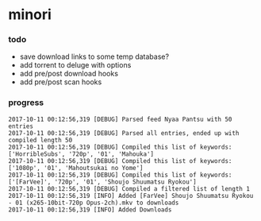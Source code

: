 # minori

### todo
* save download links to some temp database?
* add torrent to deluge with options
* add pre/post download hooks
* add pre/post scan hooks

### progress
``` ./minori.py --download                                                                                                                                                                                       159ms 
2017-10-11 00:12:56,319 [DEBUG] Parsed feed Nyaa Pantsu with 50 entries
2017-10-11 00:12:56,319 [DEBUG] Parsed all entries, ended up with compiled length 50
2017-10-11 00:12:56,319 [DEBUG] Compiled this list of keywords: ['HorribleSubs', '720p', '01', 'Mahouka']
2017-10-11 00:12:56,319 [DEBUG] Compiled this list of keywords: ['1080p', '01', 'Mahoutsukai no Yome']
2017-10-11 00:12:56,319 [DEBUG] Compiled this list of keywords: ['[FarVee]', '720p', '01', 'Shoujo Shuumatsu Ryokou']
2017-10-11 00:12:56,319 [DEBUG] Compiled a filtered list of length 1
2017-10-11 00:12:56,319 [INFO] Added [FarVee] Shoujo Shuumatsu Ryokou - 01 (x265-10bit-720p Opus-2ch).mkv to downloads
2017-10-11 00:12:56,319 [INFO] Added Downloads
```
